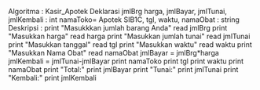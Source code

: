 Algoritma : Kasir_Apotek
Deklarasi
jmlBrg harga, jmlBayar, jmlTunai, jmlKembali : int
namaToko= Apotek SIB1C, tgl, waktu, namaObat : string
Deskripsi :
print "Masukkkan jumlah barang Anda"
read jmlBrg
print "Masukkan harga"
read harga
print "Masukkan jumlah tunai"
read jmlTunai
print "Masukkan tanggal"
read tgl
print "Masukkan waktu"
read waktu
print "Masukkan Nama Obat"
read namaObat
jmlBayar = jmlBrg*harga
jmlKembali = jmlTunai-jmlBayar
print namaToko
print tgl
print waktu
print namaObat
print "Total:" 
print jmlBayar
print "Tunai:" 
print jmlTunai
print "Kembali:" 
print jmlKembali
